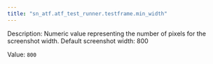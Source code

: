 ```yaml
---
title: "sn_atf.atf_test_runner.testframe.min_width"
---
```


Description: Numeric value representing the number of pixels for the screenshot width. Default screenshot width: 800

Value: `800`